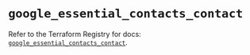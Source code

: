 # `google_essential_contacts_contact`

Refer to the Terraform Registry for docs: [`google_essential_contacts_contact`](https://registry.terraform.io/providers/hashicorp/google/6.29.0/docs/resources/essential_contacts_contact).
